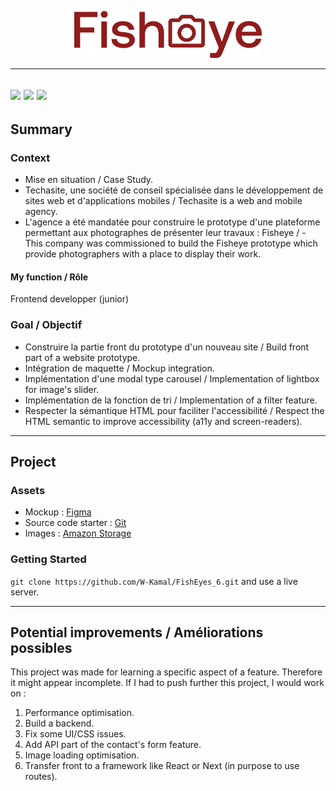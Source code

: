 <p align="center">
  <img src="/src/assets/icons/logo.png" width="300px"alt="Logo image"/>
</p>

---
[![](https://img.shields.io/badge/HTML5-E34F26?style=flat-square&labelColor=fff&logo=html5&logoColor=E34F26)](https://developer.mozilla.org/fr/docs/Glossary/HTML)
[![](https://img.shields.io/badge/CSS-1572B6?style=flat-square&labelColor=fff&logo=css3&logoColor=1572B6)](https://developer.mozilla.org/fr/docs/Web/CSS/Reference)
[![](https://img.shields.io/badge/JavaScript-F7DF1E?style=flat-square&labelColor=fff&logo=javascript&logoColor=F7DF1E)](https://developer.mozilla.org/fr/docs/Web/JavaScript)
---
## Summary
### Context
- Mise en situation / Case Study.
- Techasite, une société de conseil spécialisée dans le développement de sites web et d'applications mobiles / Techasite is a web and mobile agency.
- L'agence a été mandatée pour construire le prototype d'une plateforme permettant aux photographes de présenter leur travaux : Fisheye / - This company was commissioned to build the Fisheye prototype which provide photographers with a place to display their work.
#### My function / Rôle
Frontend developper (junior)
### Goal / Objectif
- Construire la partie front du prototype d'un nouveau site / Build front part of a website prototype.
- Intégration de maquette / Mockup integration.
- Implémentation d'une modal type carousel / Implementation of lightbox for image's slider.
- Implémentation de la fonction de tri / Implementation of a filter feature.
- Respecter la sémantique HTML pour faciliter l'accessibilité / Respect the HTML semantic to improve accessibility (a11y and screen-readers).

---
## Project
### Assets
- Mockup : [Figma](https://www.figma.com/file/Q3yNeD7WTK9QHDldg9vaRl/UI-Design-FishEye-FR?node-id=0%3A1)
- Source code starter : [Git](https://github.com/OpenClassrooms-Student-Center/Front-End-Fisheye)
- Images : [Amazon Storage](https://s3-eu-west-1.amazonaws.com/course.oc-static.com/projects/Front-End+V2/P5+Javascript+%26+Accessibility/FishEye_Photos.zip)

### Getting Started
  `git clone https://github.com/W-Kamal/FishEyes_6.git` and use a live server.
  
---
## Potential improvements / Améliorations possibles
This project was made for learning a specific aspect of a feature. Therefore it might appear incomplete.
If I had to push further this project, I would work on :
1. Performance optimisation.
2. Build a backend.
3. Fix some UI/CSS issues.
4. Add API part of the contact's form feature.
5. Image loading optimisation.
6. Transfer front to a framework like React or Next (in purpose to use routes).
